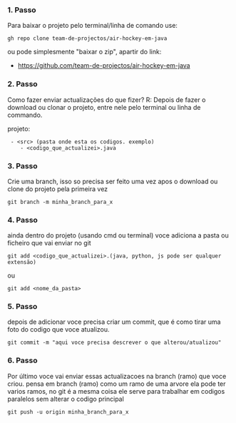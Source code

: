 
### 1. Passo 
Para baixar o projeto pelo terminal/linha de comando use:


```shell
gh repo clone team-de-projectos/air-hockey-em-java
```

ou pode simplesmente "baixar o zip", apartir do link:
- https://github.com/team-de-projectos/air-hockey-em-java

### 2. Passo
Como fazer enviar actualizações do que fizer?
R: Depois de fazer o download ou clonar o projeto, entre nele pelo 
terminal ou linha de commando.

projeto:
```shell
 - <src> (pasta onde esta os codigos. exemplo)
 	- <codigo_que_actualizei>.java
```

### 3. Passo
Crie uma branch, isso so precisa ser feito uma vez
apos o download ou clone do projeto pela primeira vez
```shell
git branch -m minha_branch_para_x
```

### 4. Passo
ainda dentro do projeto (usando cmd ou terminal) voce adiciona a pasta ou ficheiro que vai enviar no git

```shell
git add <codigo_que_actualizei>.(java, python, js pode ser qualquer extensão)
```

ou 

```shell
git add <nome_da_pasta>
```

### 5. Passo
depois de adicionar voce precisa criar um commit, que é como tirar uma foto do codigo que voce atualizou.
```shell
git commit -m "aqui voce precisa descrever o que alterou/atualizou"
```


### 6. Passo
Por último voce vai enviar essas actualizacoes na branch (ramo) que voce criou. pensa em branch (ramo) como um ramo de uma arvore ela pode ter varios ramos, no git é a mesma coisa ele serve para trabalhar em codigos paralelos sem alterar o codigo principal
```shell
git push -u origin minha_branch_para_x
```




